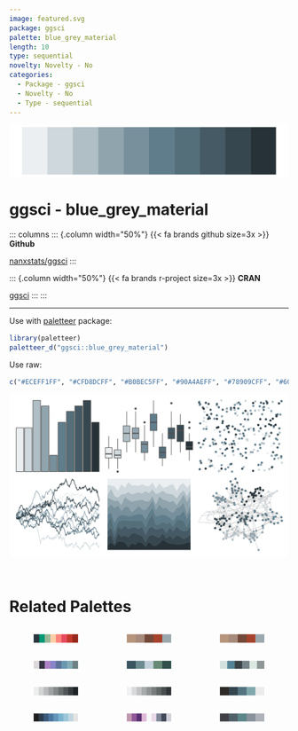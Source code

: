 ```yaml
---
image: featured.svg
package: ggsci
palette: blue_grey_material
length: 10
type: sequential
novelty: Novelty - No
categories:
  - Package - ggsci
  - Novelty - No
  - Type - sequential
---
```


![](featured.svg)

# ggsci - blue_grey_material 

::: columns
::: {.column width="50%"}
{{< fa brands github size=3x >}}
**Github**

[nanxstats/ggsci](https://github.com/nanxstats/ggsci)
:::

::: {.column width="50%"}
{{< fa brands r-project size=3x >}}
**CRAN**

[ggsci](https://CRAN.R-project.org/package=ggsci)
:::
:::

<hr> 

Use with [paletteer](https://emilhvitfeldt.github.io/paletteer/) package:

```r
library(paletteer)
paletteer_d("ggsci::blue_grey_material")
```

Use raw:

```r
c("#ECEFF1FF", "#CFD8DCFF", "#B0BEC5FF", "#90A4AEFF", "#78909CFF", "#607D8BFF", "#546E7AFF", "#455A64FF", "#37474FFF", "#263238FF")
``` 

![](examples.png) 

<br>

# Related Palettes

<div class="list" style="display: grid; grid-template-columns: auto auto auto;"> <figure class="figure">
<a href="../../awtools/a_palette/"> <img src="../../awtools/a_palette/featured.svg" style="width: 100%;" class="figure-img"></a>
</figure> <figure class="figure">
<a href="../../ButterflyColors/hamadryas_feronia/"> <img src="../../ButterflyColors/hamadryas_feronia/featured.svg" style="width: 100%;" class="figure-img"></a>
</figure> <figure class="figure">
<a href="../../ButterflyColors/hamadryas_feronia/"> <img src="../../ButterflyColors/hamadryas_feronia/featured.svg" style="width: 100%;" class="figure-img"></a>
</figure> <figure class="figure">
<a href="../../Redmonder/qMSOPu/"> <img src="../../Redmonder/qMSOPu/featured.svg" style="width: 100%;" class="figure-img"></a>
</figure> <figure class="figure">
<a href="../../severance/Half/"> <img src="../../severance/Half/featured.svg" style="width: 100%;" class="figure-img"></a>
</figure> <figure class="figure">
<a href="../../ochRe/dead_reef/"> <img src="../../ochRe/dead_reef/featured.svg" style="width: 100%;" class="figure-img"></a>
</figure> <figure class="figure">
<a href="../../Redmonder/sPBIGy1/"> <img src="../../Redmonder/sPBIGy1/featured.svg" style="width: 100%;" class="figure-img"></a>
</figure> <figure class="figure">
<a href="../../Redmonder/sPBIGy2/"> <img src="../../Redmonder/sPBIGy2/featured.svg" style="width: 100%;" class="figure-img"></a>
</figure> <figure class="figure">
<a href="../../PNWColors/Winter/"> <img src="../../PNWColors/Winter/featured.svg" style="width: 100%;" class="figure-img"></a>
</figure> <figure class="figure">
<a href="../../trekcolors/andorian/"> <img src="../../trekcolors/andorian/featured.svg" style="width: 100%;" class="figure-img"></a>
</figure> <figure class="figure">
<a href="../../palettetown/grimer/"> <img src="../../palettetown/grimer/featured.svg" style="width: 100%;" class="figure-img"></a>
</figure> <figure class="figure">
<a href="../../musculusColors/ErMole/"> <img src="../../musculusColors/ErMole/featured.svg" style="width: 100%;" class="figure-img"></a>
</figure> 
</div>
